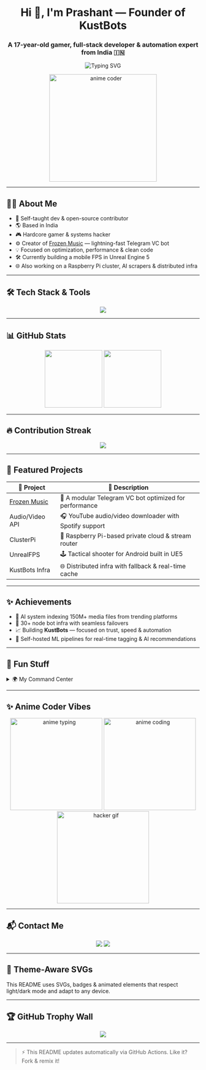 <h1 align="center">Hi 👋, I'm Prashant — Founder of KustBots</h1>
<h3 align="center">A 17-year-old gamer, full-stack developer & automation expert from India 🇮🇳</h3>

<p align="center">
  <img src="https://readme-typing-svg.demolab.com?font=Fira+Code&weight=600&size=24&pause=1000&color=F7971E&center=true&vCenter=true&width=435&lines=Passionate+about+code+%F0%9F%92%BB;Loves+automation+and+AI+%E2%9C%A8;Building+cool+stuff+24%2F7+%F0%9F%9A%80;Let's+connect+and+create+magic+%E2%9C%A8" alt="Typing SVG" />
</p>

<p align="center">
  <img src="https://media.giphy.com/media/L1R1tvI9svkIWwpVYr/giphy.gif" width="280" alt="anime coder" />
</p>

---

## 🧑‍💻 About Me

- 🧠 Self-taught dev & open-source contributor  
- 🌎 Based in India  
- 🎮 Hardcore gamer & systems hacker  
- ⚙️ Creator of [Frozen Music](https://t.me/vcmusiclubot?start=true) — lightning-fast Telegram VC bot  
- 💡 Focused on optimization, performance & clean code  
- 🛠️ Currently building a mobile FPS in Unreal Engine 5  
- 🌐 Also working on a Raspberry Pi cluster, AI scrapers & distributed infra  

---

## 🛠️ Tech Stack & Tools

<p align="center">
  <img src="https://skillicons.dev/icons?i=python,js,nodejs,react,nextjs,html,css,tailwind,flask,git,github,linux,bash,vscode,vercel,cloudflare" />
</p>

---

## 📊 GitHub Stats

<p align="center">
  <img src="https://github-readme-stats.vercel.app/api?username=kustbots&show_icons=true&theme=radical&hide=stars" height="150" />
  <img src="https://github-readme-stats.vercel.app/api/top-langs/?username=kustbots&layout=donut&theme=radical" height="150" />
</p>

---

## 🔥 Contribution Streak

<p align="center">
  <img src="https://github-readme-activity-graph.vercel.app/graph?username=kustbots&theme=radical" />
</p>

---

## 🚀 Featured Projects

| 🔧 Project | 🌟 Description |
|-----------|----------------|
| [Frozen Music](https://github.com/kustbots/frozenvcmusicbot) | 🎵 A modular Telegram VC bot optimized for performance |
| Audio/Video API | 🎧 YouTube audio/video downloader with Spotify support |
| ClusterPi | 🔌 Raspberry Pi-based private cloud & stream router |
| UnrealFPS | 🕹️ Tactical shooter for Android built in UE5 |
| KustBots Infra | 🌐 Distributed infra with fallback & real-time cache |

---

## ✨ Achievements

- 🥇 AI system indexing 150M+ media files from trending platforms  
- 🧊 30+ node bot infra with seamless failovers  
- 📈 Building **KustBots** — focused on trust, speed & automation  
- 🧠 Self-hosted ML pipelines for real-time tagging & AI recommendations  

---

## 🧩 Fun Stuff

<details>
  <summary>🌍 My Command Center</summary>
  <ul>
    <li>👾 PC: i5-12400F | RTX 3080 Ti | Linux & WSL2</li>
    <li>🧠 Cluster: 35 Raspberry Pis + Flask/Redis stack</li>
    <li>🛰️ CDN: Cloudflare Workers + Vercel + Render</li>
    <li>⚙️ GitHub Actions for auto-updating bots</li>
    <li>🔐 Ethical hacker & backend debugger</li>
  </ul>
</details>

---

## ✨ Anime Coder Vibes

<p align="center">
  <img src="https://media.giphy.com/media/xT0GqeSlGSRQut4R0U/giphy.gif" width="240" alt="anime typing">
  <img src="https://media.giphy.com/media/13FrpeVH09Zrb2/giphy.gif" width="240" alt="anime coding">
  <img src="https://media.giphy.com/media/L1R1tvI9svkIWwpVYr/giphy.gif" width="240" alt="hacker gif">
</p>

---

## 📬 Contact Me

<p align="center">
  <a href="https://t.me/KustDev"><img src="https://img.shields.io/badge/Telegram-%40KustDev-2CA5E0?style=for-the-badge&logo=telegram" /></a>
  <a href="https://github.com/kustbots"><img src="https://img.shields.io/badge/GitHub-kustbots-black?style=for-the-badge&logo=github" /></a>
</p>

---

## 🌙 Theme-Aware SVGs

This README uses SVGs, badges & animated elements that respect light/dark mode and adapt to any device.

---

## 🏆 GitHub Trophy Wall

<p align="center">
  <img src="https://github-profile-trophy.vercel.app/?username=kustbots&theme=radical&no-frame=true&no-bg=true&margin-w=10" />
</p>

---

> ⚡ This README updates automatically via GitHub Actions. Like it? Fork & remix it!

